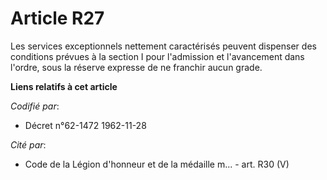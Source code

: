 # Article R27

Les services exceptionnels nettement caractérisés peuvent dispenser des conditions prévues à la section I pour l'admission et
l'avancement dans l'ordre, sous la réserve expresse de ne franchir aucun grade.

**Liens relatifs à cet article**

_Codifié par_:

  - Décret n°62-1472 1962-11-28

_Cité par_:

  - Code de la Légion d'honneur et de la médaille m... - art. R30 (V)
